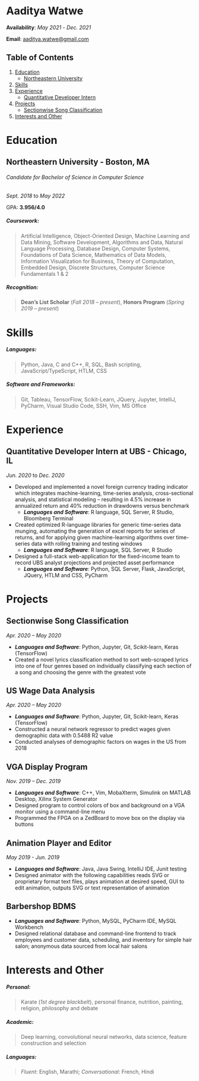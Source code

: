# Aaditya Watwe

**Availability**: _May 2021_ - _Dec. 2021_

**Email**: aaditya.watwe@gmail.com

## Table of Contents
1. [Education](#education)
    - [Northeastern University](#northeastern-university---boston-ma)
2. [Skills](#Skills)
3. [Experience](#experience)
    - [Quantitative Developer Intern](#quantitative-developer-intern-at-ubs---chicago-il)
4. [Projects](#projects)
    - [Sectionwise Song Classification](#sectionwise-song-classification)
5. [Interests and Other](#interests-and-other)


# Education

## Northeastern University - Boston, MA
###### Candidate for Bachelor of Science in Computer Science
_Sept. 2018_ to _May 2022_

GPA: **3.956/4.0**

##### Coursework:
>Artificial Intelligence, Object-Oriented Design, Machine Learning and Data Mining, Software Development, Algorithms and Data, Natural Language Processing, Database Design, Computer Systems, Foundations of Data Science, Mathematics of Data Models, Information Visualization for Business, Theory of Computation, Embedded Design, Discrete Structures, Computer Science Fundamentals 1 & 2

##### Recognition:
>**Dean’s List Scholar** (*Fall 2018* – *present*), **Honors Program** (*Spring 2019* – *present*)


# Skills

##### Languages:
>Python, Java, C and C++, R, SQL, Bash scripting, JavaScript/TypeScript, HTLM, CSS

##### Software and Frameworks:
>Git, Tableau, TensorFlow, Scikit-Learn, JQuery, Jupyter, IntelliJ, PyCharm, Visual Studio Code, SSH, Vim, MS Office


# Experience

## Quantitative Developer Intern at UBS - Chicago, IL
_Jun. 2020_ to _Dec. 2020_
*	Developed and implemented a novel foreign currency trading indicator which integrates machine-learning, time-series analysis, cross-sectional analysis, and statistical modeling – resulting in 4.5% increase in annualized return and 40% reduction in drawdowns versus benchmark
    * **_Languages and Software_**: R language, SQL Server, R Studio, Bloomberg Terminal
*	Created optimized R-language libraries for generic time-series data munging, automating the generation of excel reports for series of returns, and for applying given machine-learning algorithms over time-series data with rolling training and testing windows
    * **_Languages and Software_**: R language, SQL Server, R Studio
*	Designed a full-stack web-application for the fixed-income team to record UBS analyst projections and projected asset performance
    * **_Languages and Software_**: Python, SQL Server, Flask, JavaScript, JQuery, HTLM and CSS, PyCharm


# Projects

## Sectionwise Song Classification
_Apr. 2020 – May 2020_
*	**_Languages and Software_**: Python, Jupyter, Git, Scikit-learn, Keras (TensorFlow)
* Created a novel lyrics classification method to sort web-scraped lyrics into one of four genres based on individually classifying each section of a song and choosing the genre with the greatest vote

## US Wage Data Analysis
_Apr. 2020 – May 2020_
*	**_Languages and Software_**: Python, Jupyter, Git, Scikit-learn, Keras (TensorFlow)
* Constructed a neural network regressor to predict wages given demographic data with 0.5488 R2 value
*	Conducted analyses of demographic factors on wages in the US from 2018

## VGA Display Program
_Nov. 2019 – Dec. 2019_
*	**_Languages and Software_**: C++, Vim, MobaXterm, Simulink on MATLAB Desktop, Xilinx System Generator
*	Designed program to control colors of box and background on a VGA monitor using a command-line menu
*	Programmed the FPGA on a ZedBoard to move box on the display via buttons

## Animation Player and Editor
_May 2019 - Jun. 2019_
*	**_Languages and Software_**: Java, Java Swing, IntelliJ IDE, Junit testing
* Designed animator with the following capabilities reads SVG or proprietary format text files, plays animation at desired speed, GUI to edit animation, outputs SVG or text representation of animation

## Barbershop BDMS
*	**_Languages and Software_**: Python, MySQL, PyCharm IDE, MySQL Workbench
* Designed relational database and command-line frontend to track employees and customer data, scheduling, and inventory for simple hair salon; anonymous data sourced from local hair salons


# Interests and Other

##### Personal:
>Karate (_1st degree blackbelt_), personal finance, nutrition, painting, religion, philosophy and debate

##### Academic:
>Deep learning, convolutional neural networks, data science, feature construction and selection

##### Languages:
>_Fluent_: English, Marathi; _Conversational_: French, Hindi

